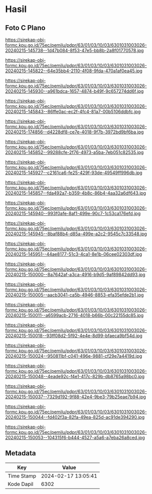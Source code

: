 # Hasil

## Foto C Plano

https://sirekap-obj-formc.kpu.go.id/75ec/pemilu/pdpr/63/01/03/10/03/6301031003026-20240215-145738--1d47b084-8f53-47e5-bb8b-2a8f01770578.jpg

https://sirekap-obj-formc.kpu.go.id/75ec/pemilu/pdpr/63/01/03/10/03/6301031003026-20240215-145822--64e35bb4-2110-4f08-9fda-470a1af0ea45.jpg

https://sirekap-obj-formc.kpu.go.id/75ec/pemilu/pdpr/63/01/03/10/03/6301031003026-20240215-145930--a961bdca-1657-4874-b49f-9c657274dd6f.jpg

https://sirekap-obj-formc.kpu.go.id/75ec/pemilu/pdpr/63/01/03/10/03/6301031003026-20240215-145843--86ffe0ac-ec2f-4fc4-81a7-00b5106ddbfc.jpg

https://sirekap-obj-formc.kpu.go.id/75ec/pemilu/pdpr/63/01/03/10/03/6301031003026-20240215-174856--d4228df8-ce7e-4018-9f7b-3972bd9bf6ba.jpg

https://sirekap-obj-formc.kpu.go.id/75ec/pemilu/pdpr/63/01/03/10/03/6301031003026-20240215-145852--99288cfe-2f76-4973-a5ba-7eb051c82535.jpg

https://sirekap-obj-formc.kpu.go.id/75ec/pemilu/pdpr/63/01/03/10/03/6301031003026-20240215-145927--c2161ca6-fe25-429f-93de-49549ff996db.jpg

https://sirekap-obj-formc.kpu.go.id/75ec/pemilu/pdpr/63/01/03/10/03/6301031003026-20240215-145857--fda492a7-b359-4b8c-86b4-4aa32a6df643.jpg

https://sirekap-obj-formc.kpu.go.id/75ec/pemilu/pdpr/63/01/03/10/03/6301031003026-20240215-145940--993f0afe-8af1-499e-90c7-1c53ca176efd.jpg

https://sirekap-obj-formc.kpu.go.id/75ec/pemilu/pdpr/63/01/03/10/03/6301031003026-20240215-145945--8baf88b4-d85a-499e-a2c2-9545c7c33548.jpg

https://sirekap-obj-formc.kpu.go.id/75ec/pemilu/pdpr/63/01/03/10/03/6301031003026-20240215-145951--44ae8177-51c3-4ca1-8e1b-06cee02303df.jpg

https://sirekap-obj-formc.kpu.go.id/75ec/pemilu/pdpr/63/01/03/10/03/6301031003026-20240215-150000--8a7642af-a3ca-4916-b9d5-9af89842dd93.jpg

https://sirekap-obj-formc.kpu.go.id/75ec/pemilu/pdpr/63/01/03/10/03/6301031003026-20240215-150005--aacb3041-ca5b-4946-8853-efa35efde2b1.jpg

https://sirekap-obj-formc.kpu.go.id/75ec/pemilu/pdpr/63/01/03/10/03/6301031003026-20240215-150011--a6599acb-2716-4018-b66b-00c22155dc85.jpg

https://sirekap-obj-formc.kpu.go.id/75ec/pemilu/pdpr/63/01/03/10/03/6301031003026-20240215-150018--93ff08d2-5f92-4e4e-8d99-bfaeca9bf54d.jpg

https://sirekap-obj-formc.kpu.go.id/75ec/pemilu/pdpr/63/01/03/10/03/6301031003026-20240215-150024--950811bf-c041-496e-9881-cf29e7a4419d.jpg

https://sirekap-obj-formc.kpu.go.id/75ec/pemilu/pdpr/63/01/03/10/03/6301031003026-20240215-150048--4eade92c-f4e1-417c-829b-db8765a98bc0.jpg

https://sirekap-obj-formc.kpu.go.id/75ec/pemilu/pdpr/63/01/03/10/03/6301031003026-20240215-150037--7329d192-9f88-42e4-9be3-79b25eae7b94.jpg

https://sirekap-obj-formc.kpu.go.id/75ec/pemilu/pdpr/63/01/03/10/03/6301031003026-20240215-150044--fd402f3a-82fa-49ea-825d-ac91de394290.jpg

https://sirekap-obj-formc.kpu.go.id/75ec/pemilu/pdpr/63/01/03/10/03/6301031003026-20240215-150053--104315f6-b444-4527-a5a6-a7eba26a8ced.jpg


## Metadata

| Key        | Value               |
| ---------- | ------------------- |
| Time Stamp | 2024-02-17 13:05:41 |
| Kode Dapil | 6302                |




